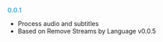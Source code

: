 **<span style="color:#56adda">0.0.1</span>**
- Process audio and subtitles
- Based on Remove Streams by Language v0.0.5
